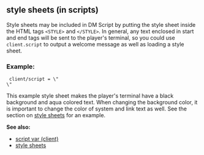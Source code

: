 ## style sheets (in scripts)



Style sheets may be included in DM Script by putting the style
sheet inside the HTML tags `<STYLE>` and `</STYLE>`. In general, any
text enclosed in start and end tags will be sent to the player\'s
terminal, so you could use `client.script` to output a welcome message
as well as loading a style sheet. 


### Example:

```
 client/script = \"
\" 
```
 

This example style sheet makes the player\'s
terminal have a black background and aqua colored text. When changing
the background color, it is important to change the color of system and
link text as well. See the section on [style sheets](/ref/DM/text/style.md) for an example.

**See also:**
+   [script var (client)](/ref/client/var/script.md) 
+   [style sheets](/ref/DM/text/style.md) 